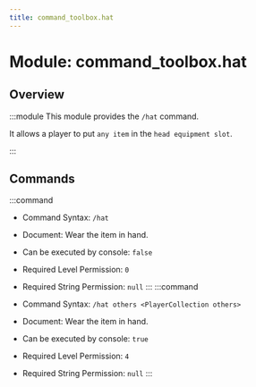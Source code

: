 ```yaml
---
title: command_toolbox.hat
---
```



# Module: command_toolbox.hat

## Overview
:::module
  This module provides the `/hat` command.
  
  It allows a player to put `any item` in the `head equipment slot`.


:::
## Commands
:::command
- Command Syntax: `/hat`
- Document:   Wear the item in hand.


- Can be executed by console: `false`
- Required Level Permission: `0`
- Required String Permission: `null`
:::
:::command
- Command Syntax: `/hat others <PlayerCollection others>`
- Document:   Wear the item in hand.


- Can be executed by console: `true`
- Required Level Permission: `4`
- Required String Permission: `null`
:::
